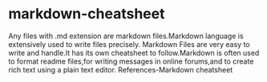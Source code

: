 # markdown-cheatsheet
Any files with .md extension are markdown files.Markdown language is extensively used to write files precisely. Markdown Files are very easy to write and handle.It has its own cheatsheet to follow.Markdown is often used to format readme files,for writing messages in online forums,and to create rich text using a plain text editor. References-Markdown cheatsheet
